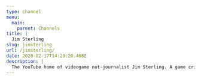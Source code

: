 ```yaml
---
type: channel
menu:
  main:
    parent: Channels
title: |
  Jim Sterling
slug: jimsterling
url: /jimsterling/
date: 2020-02-17T14:20:20.468Z
description: |
  The YouTube home of videogame not-journalist Jim Sterling. A game critic and raconteur, he runs The Jimquisition as a crowdfunded video series, podcast, and game review site, he is one third of FistShark Marketing, and he is trying to understand this YouTube thing!
---
```

